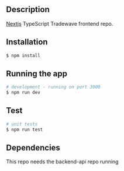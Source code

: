 
## Description

[Nextjs](https://github.com/vercel/next.js) TypeScript Tradewave frontend repo.

## Installation

```bash
$ npm install
```

## Running the app

```bash
# development - running on port 3000
$ npm run dev

```

## Test

```bash
# unit tests
$ npm run test
```


## Dependencies

This repo needs the backend-api repo running
